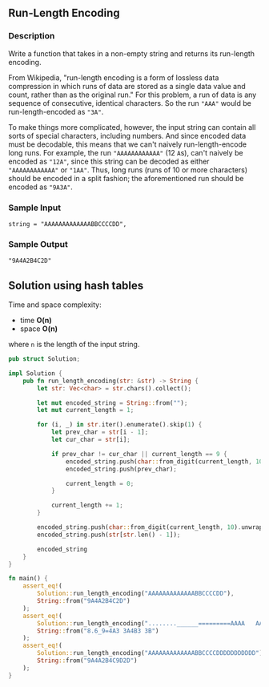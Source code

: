 ## Run-Length Encoding

### Description

Write a function that takes in a non-empty string and returns its run-length encoding.

From Wikipedia, "run-length encoding is a form of lossless data compression in which runs of data are stored as a single data value and count, rather than as the original run." For this problem, a run of data is any sequence of consecutive, identical characters. So the run `"AAA"` would be run-length-encoded as `"3A"`.

To make things more complicated, however, the input string can contain all sorts of special characters, including numbers. And since encoded data must be decodable, this means that we can't naively run-length-encode long runs. For example, the run `"AAAAAAAAAAAA"` (12 `A`s), can't naively be encoded as `"12A"`, since this string can be decoded as either `"AAAAAAAAAAAA"` or `"1AA"`. Thus, long runs (runs of 10 or more characters) should be encoded in a split fashion; the aforementioned run should be encoded as `"9A3A"`.

### Sample Input

```
string = "AAAAAAAAAAAAABBCCCCDD",
```

### Sample Output

```
"9A4A2B4C2D"
```

## Solution using hash tables

Time and space complexity:

- time **O(n)**
- space **O(n)**

where `n` is the length of the input string.

```rust
pub struct Solution;

impl Solution {
    pub fn run_length_encoding(str: &str) -> String {
        let str: Vec<char> = str.chars().collect();

        let mut encoded_string = String::from("");
        let mut current_length = 1;

        for (i, _) in str.iter().enumerate().skip(1) {
            let prev_char = str[i - 1];
            let cur_char = str[i];

            if prev_char != cur_char || current_length == 9 {
                encoded_string.push(char::from_digit(current_length, 10).unwrap());
                encoded_string.push(prev_char);

                current_length = 0;
            }

            current_length += 1;
        }

        encoded_string.push(char::from_digit(current_length, 10).unwrap());
        encoded_string.push(str[str.len() - 1]);

        encoded_string
    }
}

fn main() {
    assert_eq!(
        Solution::run_length_encoding("AAAAAAAAAAAAABBCCCCDD"),
        String::from("9A4A2B4C2D")
    );
    assert_eq!(
        Solution::run_length_encoding("........______=========AAAA   AAABBBB   BBB"),
        String::from("8.6_9=4A3 3A4B3 3B")
    );
    assert_eq!(
        Solution::run_length_encoding("AAAAAAAAAAAAABBCCCCDDDDDDDDDDD"),
        String::from("9A4A2B4C9D2D")
    );
}
```
